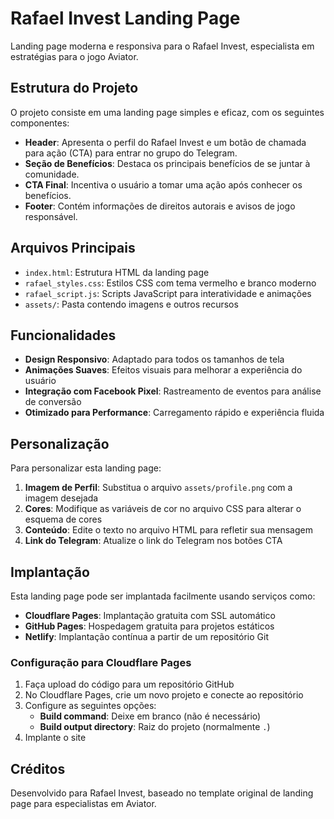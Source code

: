 # Rafael Invest Landing Page

Landing page moderna e responsiva para o Rafael Invest, especialista em estratégias para o jogo Aviator.

## Estrutura do Projeto

O projeto consiste em uma landing page simples e eficaz, com os seguintes componentes:

- **Header**: Apresenta o perfil do Rafael Invest e um botão de chamada para ação (CTA) para entrar no grupo do Telegram.
- **Seção de Benefícios**: Destaca os principais benefícios de se juntar à comunidade.
- **CTA Final**: Incentiva o usuário a tomar uma ação após conhecer os benefícios.
- **Footer**: Contém informações de direitos autorais e avisos de jogo responsável.

## Arquivos Principais

- `index.html`: Estrutura HTML da landing page
- `rafael_styles.css`: Estilos CSS com tema vermelho e branco moderno
- `rafael_script.js`: Scripts JavaScript para interatividade e animações
- `assets/`: Pasta contendo imagens e outros recursos

## Funcionalidades

- **Design Responsivo**: Adaptado para todos os tamanhos de tela
- **Animações Suaves**: Efeitos visuais para melhorar a experiência do usuário
- **Integração com Facebook Pixel**: Rastreamento de eventos para análise de conversão
- **Otimizado para Performance**: Carregamento rápido e experiência fluida

## Personalização

Para personalizar esta landing page:

1. **Imagem de Perfil**: Substitua o arquivo `assets/profile.png` com a imagem desejada
2. **Cores**: Modifique as variáveis de cor no arquivo CSS para alterar o esquema de cores
3. **Conteúdo**: Edite o texto no arquivo HTML para refletir sua mensagem
4. **Link do Telegram**: Atualize o link do Telegram nos botões CTA

## Implantação

Esta landing page pode ser implantada facilmente usando serviços como:

- **Cloudflare Pages**: Implantação gratuita com SSL automático
- **GitHub Pages**: Hospedagem gratuita para projetos estáticos
- **Netlify**: Implantação contínua a partir de um repositório Git

### Configuração para Cloudflare Pages

1. Faça upload do código para um repositório GitHub
2. No Cloudflare Pages, crie um novo projeto e conecte ao repositório
3. Configure as seguintes opções:
   - **Build command**: Deixe em branco (não é necessário)
   - **Build output directory**: Raiz do projeto (normalmente `.`)
4. Implante o site

## Créditos

Desenvolvido para Rafael Invest, baseado no template original de landing page para especialistas em Aviator.
